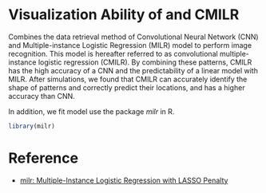 # Visualization Ability of and CMILR
Combines the data retrieval method of Convolutional Neural Network (CNN) and Multiple-instance Logistic Regression (MILR) model to perform image recognition. This model is hereafter referred to as convolutional multiple-instance logistic regression (CMILR). By combining these patterns, CMILR has the high accuracy of a CNN and the predictability of a linear model with MILR. After simulations, we found that CMILR can accurately identify the shape of patterns and correctly predict their locations, and has a higher accuracy than CNN. 

In addition, we fit model use the package *milr* in R.

```r
library(milr)
```

# Reference
* [milr: Multiple-Instance Logistic Regression with LASSO Penalty](https://cran.r-project.org/web/packages/milr/index.html)
